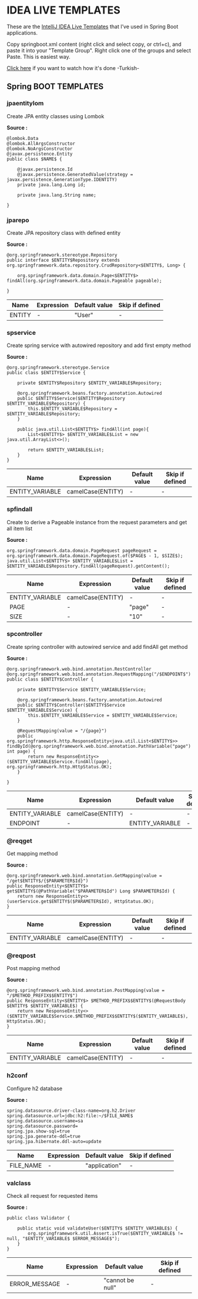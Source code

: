 # IDEA LIVE TEMPLATES 
These are the [IntelliJ IDEA Live Templates](https://www.jetbrains.com/help/idea/using-live-templates.html) that I’ve used in Spring Boot applications.

Copy springboot.xml content (right click and select copy, or ctrl+c), and paste it into your "Template Group". Right click one of the groups and select Paste. This is easiest way. 

[Click here](https://www.youtube.com/watch?v=pNZAr2xwdTo&t=7m47) if you want to watch how it's done -Turkish- 

## Spring BOOT TEMPLATES

### jpaentitylom

Create JPA entity classes using Lombok

**Source :**
```
@lombok.Data
@lombok.AllArgsConstructor
@lombok.NoArgsConstructor
@javax.persistence.Entity
public class $NAME$ {
    
    @javax.persistence.Id
    @javax.persistence.GeneratedValue(strategy = javax.persistence.GenerationType.IDENTITY)
    private java.lang.Long id;

    private java.lang.String name;
    
}
```

### jparepo

Create JPA repository class with defined entity

**Source :**
```
@org.springframework.stereotype.Repository
public interface $ENTITY$Repository extends org.springframework.data.repository.CrudRepository<$ENTITY$, Long> {

    org.springframework.data.domain.Page<$ENTITY$> findAll(org.springframework.data.domain.Pageable pageable);

}
```

Name | Expression | Default value | Skip if defined
--- | --- | --- | ---
ENTITY | - | "User" | -

### spservice

Create spring service with autowired repository and add first empty method

**Source :** 
```
@org.springframework.stereotype.Service
public class $ENTITY$Service {

    private $ENTITY$Repository $ENTITY_VARIABLE$Repository;

    @org.springframework.beans.factory.annotation.Autowired
    public $ENTITY$Service($ENTITY$Repository $ENTITY_VARIABLE$Repository) {
        this.$ENTITY_VARIABLE$Repository = $ENTITY_VARIABLE$Repository;
    }

    public java.util.List<$ENTITY$> findAll(int page){
        List<$ENTITY$> $ENTITY_VARIABLE$List = new java.util.ArrayList<>();

        return $ENTITY_VARIABLE$List;
    }
}
```

Name | Expression | Default value | Skip if defined
--- | --- | --- | ---
ENTITY_VARIABLE | camelCase(ENTITY) | - | -

### spfindall

Create to derive a Pageable instance from the request parameters and get all item list

**Source :**

```
org.springframework.data.domain.PageRequest pageRequest = org.springframework.data.domain.PageRequest.of($PAGE$ - 1, $SIZE$);
java.util.List<$ENTITY$> $ENTITY_VARIABLE$List = $ENTITY_VARIABLE$Repository.findAll(pageRequest).getContent();
```

Name | Expression | Default value | Skip if defined
--- | --- | --- | ---
ENTITY_VARIABLE | camelCase(ENTITY) | - | -
PAGE | - | "page" | -
SIZE | - | "10" | -

### spcontroller

Create spring controller with autowired service and add findAll get method

**Source :**

```
@org.springframework.web.bind.annotation.RestController
@org.springframework.web.bind.annotation.RequestMapping("/$ENDPOINT$")
public class $ENTITY$Controller {

    private $ENTITY$Service $ENTITY_VARIABLE$Service;

    @org.springframework.beans.factory.annotation.Autowired
    public $ENTITY$Controller($ENTITY$Service $ENTITY_VARIABLE$Service) {
        this.$ENTITY_VARIABLE$Service = $ENTITY_VARIABLE$Service;
    }

    @RequestMapping(value = "/{page}")
    public org.springframework.http.ResponseEntity<java.util.List<$ENTITY$>> findById(@org.springframework.web.bind.annotation.PathVariable("page") int page) {
        return new ResponseEntity<>($ENTITY_VARIABLE$Service.findAll(page), org.springframework.http.HttpStatus.OK);
    }

}
```

Name | Expression | Default value | Skip if defined
--- | --- | --- | ---
ENTITY_VARIABLE | camelCase(ENTITY) | - | -
ENDPOINT | - | ENTITY_VARIABLE | -

### @reqget

Get mapping method

**Source :**

```
@org.springframework.web.bind.annotation.GetMapping(value = "/get$ENTITY$/{$PARAMETER$Id}")
public ResponseEntity<$ENTITY$> get$ENTITY$(@PathVariable("$PARAMETER$Id") Long $PARAMETER$Id) {
    return new ResponseEntity<>(userService.get$ENTITY$($PARAMETER$Id), HttpStatus.OK);
}
```

Name | Expression | Default value | Skip if defined
--- | --- | --- | ---
ENTITY_VARIABLE | camelCase(ENTITY) | - | -

### @reqpost

Post mapping method

**Source :**

```
@org.springframework.web.bind.annotation.PostMapping(value = "/$METHOD_PREFIX$$ENTITY$")
public ResponseEntity<$ENTITY$> $METHOD_PREFIX$$ENTITY$(@RequestBody $ENTITY$ $ENTITY_VARIABLE$) {
    return new ResponseEntity<>($ENTITY_VARIABLE$Service.$METHOD_PREFIX$$ENTITY$($ENTITY_VARIABLE$), HttpStatus.OK);
}
```

Name | Expression | Default value | Skip if defined
--- | --- | --- | ---
ENTITY_VARIABLE | camelCase(ENTITY) | - | -




### h2conf

Configure h2 database

**Source :**
```
spring.datasource.driver-class-name=org.h2.Driver
spring.datasource.url=jdbc:h2:file:~/$FILE_NAME$
spring.datasource.username=sa
spring.datasource.password=
spring.jpa.show-sql=true
spring.jpa.generate-ddl=true
spring.jpa.hibernate.ddl-auto=update
```

Name | Expression | Default value | Skip if defined
--- | --- | --- | ---
FILE_NAME | - | "application" | -

### valclass

Check all request for requested items

**Source :**
```
public class Validator {

    public static void validateUser($ENTITY$ $ENTITY_VARIABLE$) {
        org.springframework.util.Assert.isTrue($ENTITY_VARIABLE$ != null, "$ENTITY_VARIABLE$ $ERROR_MESSAGE$");
    }
}
```

Name | Expression | Default value | Skip if defined
--- | --- | --- | ---
ERROR_MESSAGE | - | "cannot be null" | -
